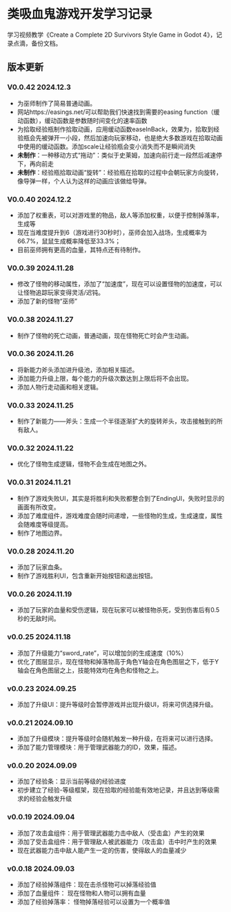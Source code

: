 # 类吸血鬼游戏开发学习记录
学习视频教学《Create a Complete 2D Survivors Style Game in Godot 4》，记录点滴，备份文档。

## 版本更新
### V0.0.42 2024.12.3

* 为巫师制作了简易普通动画。
* 网站https://easings.net/可以帮助我们快速找到需要的easing function（缓动函数），缓动函数是参数随时间变化的速率函数
* 为拾取经验瓶制作拾取动画，应用缓动函数easeInBack，效果为，拾取到经验瓶会先被弹开一小段，然后加速向玩家移动，也是绝大多数游戏在拾取动画中使用的缓动函数。添加scale让经验瓶会变小消失而不是瞬间消失
* **未制作**：一种移动方式“拖动”：类似于史莱姆，加速向前行走一段然后减速停下，再向前走
* **未制作**：经验瓶拾取动画“旋转”：经验瓶在拾取的过程中会朝玩家方向旋转，像导弹一样，个人认为这样的动画应该做给导弹。

### V0.0.40 2024.12.2

* 添加了权重表，可以对游戏里的物品，敌人等添加权重，以便于控制掉落率，生成等
* 现在当难度提升到6（游戏进行30秒时），巫师会加入战场，生成概率为66.7%，鼠鼠生成概率降低至33.3%；
* 目前巫师拥有更高的血量，其特点还有待制作。

### V0.0.39 2024.11.28

* 修改了怪物的移动属性，添加了“加速度”，现在可以设置怪物的加速度，可以让怪物追踪玩家变得灵活/迟钝。
* 添加了新的怪物“巫师”

### V0.0.38 2024.11.27

* 制作了怪物的死亡动画，普通动画，现在怪物死亡时会产生动画。

### V0.0.36 2024.11.26

* 将新能力斧头添加进升级池，添加相关描述。
* 添加能力升级上限，每个能力的升级次数达到上限后将不会出现。
* 添加人物行走动画和相关逻辑。

### V0.0.33 2024.11.25

* 制作了新能力——斧头：生成一个半径逐渐扩大的旋转斧头，攻击接触到的所有敌人。

### V0.0.32 2024.11.22

* 优化了怪物生成逻辑，怪物不会生成在地图之外。

### V0.0.31 2024.11.21

* 制作了游戏失败UI，其实是将胜利和失败都整合到了EndingUI，失败时显示的画面有所改变。
* 添加了难度组件，游戏难度会随时间递增，一些怪物的生成，生成速度，属性会随难度等级提高。
* 制作了地图边界。

### V0.0.28 2024.11.20

* 添加了玩家血条。
* 制作了游戏胜利UI，包含重新开始按钮和退出按钮。

### V0.0.26 2024.11.19

* 添加了玩家的血量和受伤逻辑，现在玩家可以被怪物杀死，受到伤害后有0.5秒的无敌时间。

### v0.0.25 2024.11.18

* 添加了升级能力“sword_rate”，可以增加剑的生成速度（10%）
* 优化了图层显示，现在怪物和掉落物高于角色Y轴会在角色图层之下，低于Y轴会在角色图层之上，技能特效均在角色和怪物之上。

### v0.0.23 2024.09.25

* 添加了升级UI：提升等级时会暂停游戏并出现升级UI，将来可供选择升级。

### v0.0.21 2024.09.10

* 添加了升级模块：提升等级时会随机触发一种升级，在将来可以进行选择。
* 添加了能力管理模块：用于管理武器能力的ID，效果，描述。

### v0.0.20 2024.09.09
* 添加了经验条：显示当前等级的经验进度
* 初步建立了经验-等级框架，现在拾取的经验能有效地记录，并且达到等级需求的经验会触发升级

### v0.0.19 2024.09.04
* 添加了攻击盒组件：用于管理武器能力击中敌人（受击盒）产生的效果
* 添加了受击盒组件：用于管理敌人被武器能力（攻击盒）击中时产生的效果
* 现在武器能力击中敌人能产生一定的伤害，使得敌人的血量减少

### v0.0.18 2024.09.03
* 添加了经验掉落组件：现在击杀怪物可以掉落经验值
* 添加了血量组件： 现在怪物和人物可以拥有血量
* 添加了经验掉落率： 怪物掉落经验可以设置为一个概率值